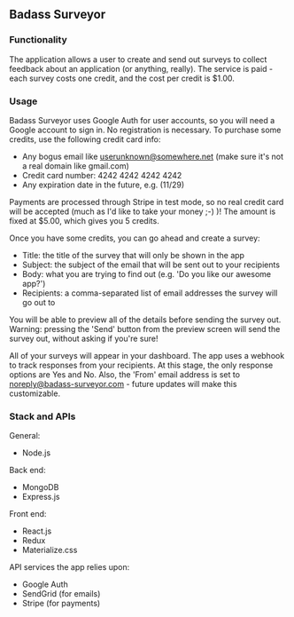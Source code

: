 ## Badass Surveyor

### Functionality
The application allows a user to create and send out surveys to collect feedback about an application
(or anything, really). The service is paid - each survey costs one credit, and the cost per credit is
$1.00.

### Usage
Badass Surveyor uses Google Auth for user accounts, so you will need a Google account to sign in. No
registration is necessary. To purchase some credits, use the following credit card info:

- Any bogus email like userunknown@somewhere.net (make sure it's not a real domain like gmail.com)
- Credit card number: 4242 4242 4242 4242
- Any expiration date in the future, e.g. (11/29)

Payments are processed through Stripe in test mode, so no real credit card will be accepted (much as
I'd like to take your money ;-) )! The amount is fixed at $5.00, which gives you 5 credits.

Once you have some credits, you can go ahead and create a survey:

- Title: the title of the survey that will only be shown in the app
- Subject: the subject of the email that will be sent out to your recipients
- Body: what you are trying to find out (e.g. 'Do you like our awesome app?')
- Recipients: a comma-separated list of email addresses the survey will go out to

You will be able to preview all of the details before sending the survey out. Warning: pressing
the 'Send' button from the preview screen will send the survey out, without asking if you're sure!

All of your surveys will appear in your dashboard. The app uses a webhook to track responses from
your recipients. At this stage, the only response options are Yes and No. Also, the 'From' email
address is set to noreply@badass-surveyor.com - future updates will make this customizable.

### Stack and APIs
General:
- Node.js

Back end:
- MongoDB
- Express.js

Front end:
- React.js
- Redux
- Materialize.css

API services the app relies upon:
- Google Auth
- SendGrid (for emails)
- Stripe (for payments)
